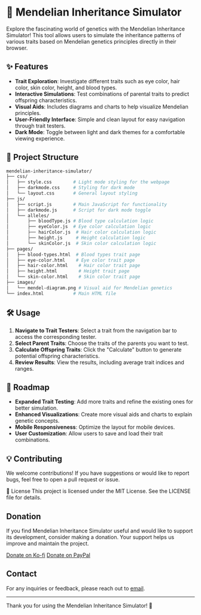 # 🌱 Mendelian Inheritance Simulator

Explore the fascinating world of genetics with the Mendelian Inheritance Simulator! This tool allows users to simulate the inheritance patterns of various traits based on Mendelian genetics principles directly in their browser.

## ✨ Features

- **Trait Exploration**: Investigate different traits such as eye color, hair color, skin color, height, and blood types.
- **Interactive Simulations**: Test combinations of parental traits to predict offspring characteristics.
- **Visual Aids**: Includes diagrams and charts to help visualize Mendelian principles.
- **User-Friendly Interface**: Simple and clean layout for easy navigation through trait testers.
- **Dark Mode**: Toggle between light and dark themes for a comfortable viewing experience.

## 📂 Project Structure

```graphql
mendelian-inheritance-simulator/
├── css/
│   ├── style.css        # Light mode styling for the webpage
│   ├── darkmode.css     # Styling for dark mode
│   └── layout.css       # General layout styling
├── js/
│   ├── script.js        # Main JavaScript for functionality
│   ├── darkmode.js      # Script for dark mode toggle
│   └── alleles/
│       ├── bloodType.js # Blood type calculation logic
│       ├── eyeColor.js  # Eye color calculation logic
│       ├── hairColor.js  # Hair color calculation logic
│       ├── height.js     # Height calculation logic
│       └── skinColor.js  # Skin color calculation logic
├── pages/
│   ├── blood-types.html  # Blood types trait page
│   ├── eye-color.html    # Eye color trait page
│   ├── hair-color.html    # Hair color trait page
│   ├── height.html        # Height trait page
│   └── skin-color.html    # Skin color trait page
├── images/
│   └── mendel-diagram.png # Visual aid for Mendelian genetics
└── index.html           # Main HTML file
```
## 🛠️ Usage

1. **Navigate to Trait Testers**: Select a trait from the navigation bar to access the corresponding tester.
2. **Select Parent Traits**: Choose the traits of the parents you want to test.
3. **Calculate Offspring Traits**: Click the "Calculate" button to generate potential offspring characteristics.
4. **Review Results**: View the results, including average trait indices and ranges.

## 🎯 Roadmap

- **Expanded Trait Testing**: Add more traits and refine the existing ones for better simulation.
- **Enhanced Visualizations**: Create more visual aids and charts to explain genetic concepts.
- **Mobile Responsiveness**: Optimize the layout for mobile devices.
- **User Customization**: Allow users to save and load their trait combinations.

## 💡 Contributing
We welcome contributions! If you have suggestions or would like to report bugs, feel free to open a pull request or issue.

📝 License
This project is licensed under the MIT License. See the LICENSE file for details.

## Donation

If you find Mendelian Inheritance Simulator useful and would like to support its development, consider making a donation. Your support helps us improve and maintain the project.

[Donate on Ko-fi](https://ko-fi.com/wazupbutrcup)
[Donate on PayPal](https://www.paypal.com/donate/?business=6TUCF33LPY9K2&no_recurring=0&item_name=Development+and+Coding+Features&currency_code=USD)

## Contact
For any inquiries or feedback, please reach out to [email](mailto:aponder.dev).

---

Thank you for using the Mendelian Inheritance Simulator! 🎉
